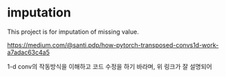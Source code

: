 # imputation
This project is for imputation of missing value. 

https://medium.com/@santi.pdp/how-pytorch-transposed-convs1d-work-a7adac63c4a5

1-d conv의 작동방식을 이해하고 코드 수정을 하기 바라며, 위 링크가 잘 설명되어 
